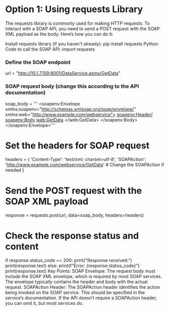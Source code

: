 # Option 1: Using requests Library
The requests library is commonly used for making HTTP requests. To interact with a SOAP API, you need to send a POST request with the SOAP XML payload as the body. Here’s how you can do it:

Install requests library (if you haven't already):
pip install requests
Python Code to call the SOAP API:
import requests

### Define the SOAP endpoint
url = "http://10.1.7.159:8001/DataService.asmx/GetData"

### SOAP request body (change this according to the API documentation)
soap_body = '''<?xml version="1.0" encoding="utf-8"?>
<soapenv:Envelope xmlns:soapenv="http://schemas.xmlsoap.org/soap/envelope/" xmlns:web="http://www.example.com/webservice">
   <soapenv:Header/>
   <soapenv:Body>
      <web:GetData>
         <!-- Add your parameters here -->
      </web:GetData>
   </soapenv:Body>
</soapenv:Envelope>'''

# Set the headers for SOAP request
headers = {
    'Content-Type': 'text/xml; charset=utf-8',
    'SOAPAction': 'http://www.example.com/webservice/GetData'  # Change the SOAPAction if needed
}

# Send the POST request with the SOAP XML payload
response = requests.post(url, data=soap_body, headers=headers)

# Check the response status and content
if response.status_code == 200:
    print("Response received:")
    print(response.text)
else:
    print(f"Error: {response.status_code}")
    print(response.text)
Key Points:
SOAP Envelope: The request body must include the SOAP XML envelope, which is required by most SOAP services. The envelope typically contains the header and body with the actual request.
SOAPAction Header: The SOAPAction header identifies the action being invoked on the SOAP service. This should be specified in the service’s documentation. If the API doesn’t require a SOAPAction header, you can omit it, but most services do.
